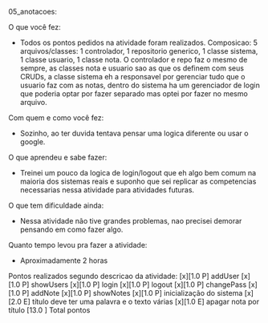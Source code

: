 05_anotacoes:

O que você fez:
  - Todos os pontos pedidos na atividade foram realizados.
    Composicao: 5 arquivos/classes: 1 controlador, 1 repositorio generico, 1 classe sistema,
    1 classe usuario, 1 classe nota. O controlador e repo faz o mesmo de sempre, as classes 
    nota e usuario sao as que os definem com seus CRUDs, a classe sistema eh a responsavel por 
    gerenciar tudo que o usuario faz com as notas, dentro do sistema ha um gerenciador de login
    que poderia optar por fazer separado mas optei por fazer no mesmo arquivo.
    
Com quem e como você fez:
  - Sozinho, ao ter duvida tentava pensar uma logica diferente ou usar o google.

O que aprendeu e sabe fazer:
  - Treinei um pouco da logica de login/logout que eh algo bem comum na maioria dos sistemas reais 
    e suponho que sei replicar as competencias necessarias nessa atividade para atividades futuras.
    
O que tem dificuldade ainda:
  - Nessa atividade não tive grandes problemas, nao precisei demorar pensando em como fazer algo.

Quanto tempo levou pra fazer a atividade:
  - Aproximadamente 2 horas
  
Pontos realizados segundo descricao da atividade:
[x][1.0 P] addUser
[x][1.0 P] showUsers
[x][1.0 P] login
[x][1.0 P] logout
[x][1.0 P] changePass
[x][1.0 P] addNote
[x][1.0 P] showNotes
[x][1.0 P] inicialização do sistema
[x][2.0 E] título deve ter uma palavra e o texto várias
[x][1.0 E] apagar nota por título
   [13.0 ] Total pontos
